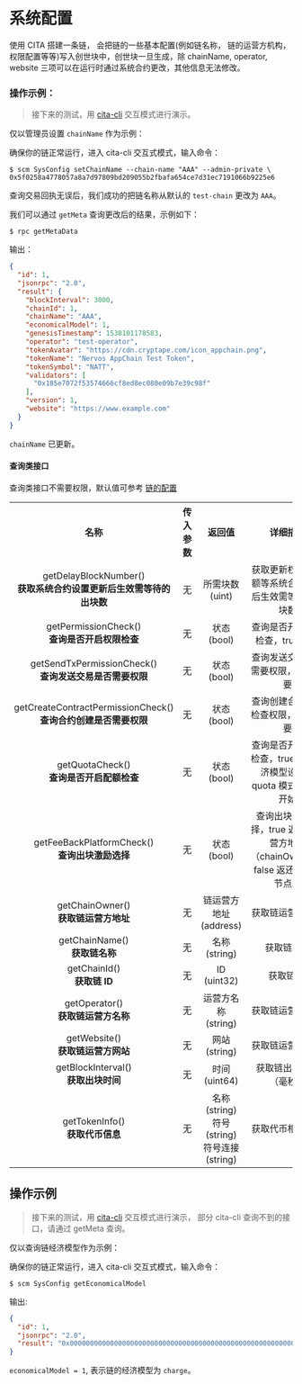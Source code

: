 # 系统配置

使用 CITA 搭建一条链， 会把链的一些基本配置(例如链名称， 链的运营方机构，权限配置等等)写入创世块中，创世块一旦生成，除 chainName, operator, website 三项可以在运行时通过系统合约更改，其他信息无法修改。

### 操作示例：

> 接下来的测试，用 [cita-cli](https://github.com/cryptape/cita-cli) 交互模式进行演示。

仅以管理员设置 `chainName` 作为示例：

确保你的链正常运行，进入 cita-cli 交互式模式，输入命令：
```shell
$ scm SysConfig setChainName --chain-name "AAA" --admin-private \ 0x5f0258a4778057a8a7d97809bd209055b2fbafa654ce7d31ec7191066b9225e6
```

查询交易回执无误后，我们成功的把链名称从默认的 `test-chain` 更改为 `AAA`。

我们可以通过 `getMeta` 查询更改后的结果，示例如下：

```shell
$ rpc getMetaData
```

输出：
```json
{
  "id": 1,
  "jsonrpc": "2.0",
  "result": {
    "blockInterval": 3000,
    "chainId": 1,
    "chainName": "AAA",
    "economicalModel": 1,
    "genesisTimestamp": 1538101178583,
    "operator": "test-operator",
    "tokenAvatar": "https://cdn.cryptape.com/icon_appchain.png",
    "tokenName": "Nervos AppChain Test Token",
    "tokenSymbol": "NATT",
    "validators": [
      "0x185e7072f53574666cf8ed8ec080e09b7e39c98f"
    ],
    "version": 1,
    "website": "https://www.example.com"
  }
}

```
`chainName` 已更新。

#### 查询类接口

查询类接口不需要权限，默认值可参考 [链的配置](./chain/config_tool.md)

<table style = "text-align: center;">
  <tr>
    <th>名称</th>
    <th>传入参数</th>
    <th>返回值</th>
    <th>详细描述</th>
  </tr>
  <tr>
    <td>
      getDelayBlockNumber()<br/>
      <strong>获取系统合约设置更新后生效需等待的出块数</strong>
    </td>
    <td>
        无
    </td>
    <td>
      所需块数 (uint)
    </td>
    <td>
      获取更新权限、配额等系统合约设置后生效需等待的出块数
    </td>
  </tr>
  <tr>
    <td>
      getPermissionCheck()<br/>
      <strong>查询是否开启权限检查</strong>
    </td>
    <td>
      无
    </td>
    <td>
      状态 (bool)
    </td>
    <td>
      查询是否开启权限检查，true 开启
    </td>
  </tr>
  <tr>
    <td>
      getSendTxPermissionCheck()<br/>
      <strong>查询发送交易是否需要权限</strong>
    </td>
    <td>
      无
    </td>
    <td>
      状态 (bool)
    </td>
    <td>
      查询发送交易是否需要权限，true 需要
    </td>
  </tr>
  <tr>
    <td>
      getCreateContractPermissionCheck()<br/>
      <strong>查询合约创建是否需要权限</strong>
    </td>
    <td>
      无
    </td>
    <td>
      状态 (bool)
    </td>
    <td>
      查询创建合约是否检查权限，true 需要
    </td>
  </tr>
  <tr>
    <td>
      getQuotaCheck()<br/>
      <strong>查询是否开启配额检查</strong>
    </td>
    <td>
      无
    </td>
    <td>
      状态 (bool)
    </td>
    <td>
      查询是否开启配额检查，true 仅当经济模型设置为 quota 模式时表示开始
    </td>
  </tr>
  <tr>
    <td>
      getFeeBackPlatformCheck()<br/>
      <strong>查询出块激励选择</strong>
    </td>
    <td>
      无
    </td>
    <td>
      状态 (bool)
    </td>
    <td>
      查询出块激励选择，true 返还给运营方地址（chainOwner），false 返还给共识节点。
    </td>
  </tr>
  <tr>
    <td>
      getChainOwner()<br/>
      <strong>获取链运营方地址</strong>
    </td>
    <td>
      无
    </td>
    <td>
      链运营方地址 (address)
    </td>
    <td>
      获取链运营方地址
    </td>
  </tr>
  <tr>
    <td>
      getChainName()<br/>
      <strong>获取链名称</strong>
    </td>
    <td>
      无
    </td>
    <td>
      名称 (string)
    </td>
    <td>
      获取链名称
    </td>
  </tr>
  <tr>
    <td>
      getChainId()<br/>
      <strong>获取链 ID</strong>
    </td>
    <td>
      无
    </td>
    <td>
      ID (uint32)
    </td>
    <td>
      获取链 ID
    </td>
  </tr>
  <tr>
    <td>
      getOperator()<br/>
      <strong>获取链运营方名称</strong>
    </td>
    <td>
      无
    </td>
    <td>
      运营方名称 (string)
    </td>
    <td>
      获取链运营方名称
    </td>
  </tr>
  <tr>
    <td>
      getWebsite()<br/>
      <strong>获取链运营方网站</strong>
    </td>
    <td>
      无
    </td>
    <td>
      网站 (string)
    </td>
    <td>
      获取链运营方网站
    </td>
  </tr>
  <tr>
    <td>
      getBlockInterval()<br/>
      <strong>获取出块时间</strong>
    </td>
    <td>
      无
    </td>
    <td>
      时间 (uint64)
    </td>
    <td>
      获取链出块时间（毫秒）
    </td>
  </tr>
  <tr>
    <td>
      getTokenInfo()<br/>
      <strong>获取代币信息</strong>
    </td>
    <td>
      无
    </td>
    <td>
      名称 (string)<br/>
      符号 (string)<br/>
      符号连接 (string)<br/>
    </td>
    <td>
      获取代币相关信息
    </td>
  </tr>
</table>

## 操作示例

> 接下来的测试，用 [cita-cli](https://github.com/cryptape/cita-cli) 交互模式进行演示， 部分 cita-cli 查询不到的接口，请通过 getMeta 查询。

仅以查询链经济模型作为示例：

确保你的链正常运行，进入 cita-cli 交互式模式，输入命令：
```shell
$ scm SysConfig getEconomicalModel
```

输出:
```json
{
  "id": 1,
  "jsonrpc": "2.0",
  "result": "0x0000000000000000000000000000000000000000000000000000000000000001"
}


```

`economicalModel = 1`, 表示链的经济模型为 `charge`。
